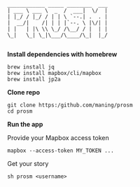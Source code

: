 
```
____________ _____ ________  ___
| ___ \ ___ \  _  /  ___|  \/  |
| |_/ / |_/ / | | \ `--.| .  . |
|  __/|    /| | | |`--. \ |\/| |
| |   | |\ \\ \_/ /\__/ / |  | |
\_|   \_| \_|\___/\____/\_|  |_/
                                
```


**Install dependencies with homebrew**

```
brew install jq
brew install mapbox/cli/mapbox
brew install jp2a
```

**Clone repo**

```
git clone https:/github.com/maning/prosm
cd prosm
```

**Run the app**

Provide your Mapbox access token

```
mapbox --access-token MY_TOKEN ...
```

Get your story

```
sh prosm <username>
```


